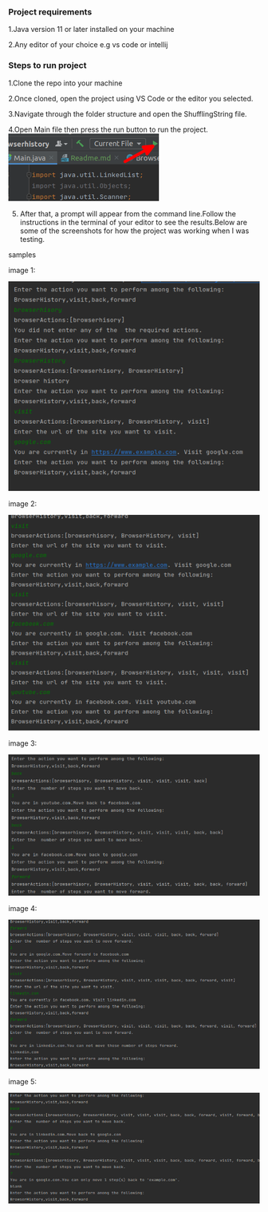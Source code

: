 
### Project requirements

1.Java version 11 or later installed on your machine

2.Any editor of your choice e.g vs code or intellij

### Steps to run project

1.Clone the repo into your machine

2.Once cloned, open the project using VS Code or the editor you selected.

3.Navigate through the folder structure and open the ShufflingString file.

4.Open Main file then press the run button to run the project.
   ![img.png](images/img.png)

5. After that, a prompt will appear from the command line.Follow the instructions in the terminal of your editor  to see the results.Below are some of the screenshots for how the project was working when I was testing.

samples

image 1:

![img_1.png](images/img_1.png)

image 2:

![img_2.png](images/img_2.png)

image 3:

 ![img_3.png](images/img_3.png)

image 4:

![img_4.png](images/img_4.png)

image 5:

![img_5.png](images/img_5.png)



  
